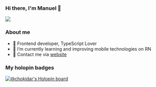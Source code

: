 ### Hi there, I'm Manuel 👋

![](https://github-readme-stats.vercel.app/api?username=fullsnack-coder)

### About me
- 🔭 Frontend developer, TypeScript Lover
- 🌱 I’m currently learning and improving mobile technologies on RN
- 💬 Contact me via [website](https://snack-coder.netlify.app/contact)

### My holopin badges 

[![@chokidar's Holopin board](https://holopin.me/chokidar)](https://holopin.io/@chokidar)

